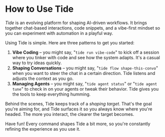 # How to Use Tide

*Tide* is an evolving platform for shaping AI-driven workflows. It brings together chat-based interactions, code snippets, and a vibe-first mindset so you can experiment with automation in a playful way.

Using Tide is simple. Here are three patterns to get you started:

1. **Vibe Coding** – you might say, "`tide run vibe-code`" to kick off a session where you tinker with code and see how the system adapts. It's a casual way to try ideas quickly.
2. **Shaping Conversations** – you might say, "`tide flow shape-this-convo`" when you want to steer the chat in a certain direction. Tide listens and adjusts the context as you go.
3. **Managing Agents** – you might say, "`tide agent status`" or "`tide agent tune`" to check in on your agents or tweak their behavior. Tide gives you the tools to keep everything humming.

Behind the scenes, Tide keeps track of a *shaping target*. That's the goal you're aiming for, and Tide surfaces it so you always know where you're headed. The more you interact, the clearer the target becomes.

Have fun! Every command shapes Tide a bit more, so you're constantly refining the experience as you use it.
